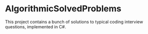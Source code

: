 # AlgorithmicSolvedProblems
This project contains a bunch of solutions to typical coding interview questions, implemented in C#.
